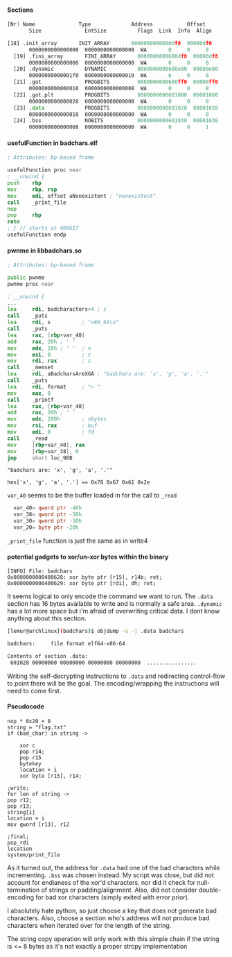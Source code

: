 #### Sections
```asm
[Nr] Name              Type             Address           Offset
       Size              EntSize          Flags  Link  Info  Align

[18] .init_array       INIT_ARRAY       0000000000600df0  00000df0
       0000000000000008  0000000000000008  WA       0     0     8
  [19] .fini_array       FINI_ARRAY       0000000000600df8  00000df8
       0000000000000008  0000000000000008  WA       0     0     8
  [20] .dynamic          DYNAMIC          0000000000600e00  00000e00
       00000000000001f0  0000000000000010  WA       6     0     8
  [21] .got              PROGBITS         0000000000600ff0  00000ff0
       0000000000000010  0000000000000008  WA       0     0     8
  [22] .got.plt          PROGBITS         0000000000601000  00001000
       0000000000000028  0000000000000008  WA       0     0     8
  [23] .data             PROGBITS         0000000000601028  00001028
       0000000000000010  0000000000000000  WA       0     0     8
  [24] .bss              NOBITS           0000000000601038  00001038
       0000000000000008  0000000000000000  WA       0     0     1
```

#### usefulFunction in badchars.elf
```asm
; Attributes: bp-based frame

usefulFunction proc near
; __unwind {
push    rbp
mov     rbp, rsp
mov     edi, offset aNonexistent ; "nonexistent"
call    _print_file
nop
pop     rbp
retn
; } // starts at 400617
usefulFunction endp
```

#### pwnme in libbadchars.so
```asm
; Attributes: bp-based frame

public pwnme
pwnme proc near

; __unwind {
...
lea     rdi, badcharacters+4 ; s
call    _puts
lea     rdi, s          ; "x86_64\n"
call    _puts
lea     rax, [rbp+var_40]
add     rax, 20h ; ' '
mov     edx, 20h ; ' '  ; n
mov     esi, 0          ; c
mov     rdi, rax        ; s
call    _memset
lea     rdi, aBadcharsAreXGA ; "badchars are: 'x', 'g', 'a', '.'"
call    _puts
lea     rdi, format     ; "> "
mov     eax, 0
call    _printf
lea     rax, [rbp+var_40]
add     rax, 20h ; ' '
mov     edx, 200h       ; nbytes
mov     rsi, rax        ; buf
mov     edi, 0          ; fd
call    _read
mov     [rbp+var_40], rax
mov     [rbp+var_38], 0
jmp     short loc_9EB
```
```
"badchars are: 'x', 'g', 'a', '.'"

hex['x', 'g', 'a', '.'] == 0x78 0x67 0x61 0x2e
```
`var_40` seems to be the buffer loaded in for the call to `_read`

```asm
  var_40= qword ptr -40h
  var_38= qword ptr -38h
  var_30= qword ptr -30h
  var_20= byte ptr -20h
```
`_print_file` function is just the same as in write4


#### potential gadgets to xor/un-xor bytes within the binary
```
[INFO] File: badchars
0x0000000000400628: xor byte ptr [r15], r14b; ret;
0x0000000000400629: xor byte ptr [rdi], dh; ret;
```

It seems logical to only encode the command we want to run. 
The `.data` section has 16 bytes available to write and is normally a safe area.
`.dynamic` has a lot more space but i'm afraid of overwriting critical data. I dont know anything about this section.

```sh
[lemur@archlinux](badchars)$ objdump -s -j .data badchars

badchars:     file format elf64-x86-64

Contents of section .data:
 601028 00000000 00000000 00000000 00000000  ................

```

Writing the self-decrypting instructions to `.data` and redirecting control-flow to point there will be the goal.
The encoding/wrapping the instructions will need to come first.

#### Pseudocode
```
nop * 0x20 + 8
string = "flag.txt" 
if (bad_char) in string ->

	xor c
	pop r14;
	pop r15
	bytekey
	location + i
	xor byte [r15], r14;

;write;
for len of string ->
pop r12;
pop r13;
string[i]
location + i
mov qword [r13], r12

;final;
pop_rdi
location
system/print_file
```
As it turned out, the address for `.data` had one of the bad characters while incrementing. `.bss` was chosen instead.
My script was close, but did not account for endianess of the xor'd characters, nor did it check for null-termination of strings or padding/alignment. 
Also, did not consider double-encoding for bad xor characters (simply exited with error prior).

I absolutely hate python, so just choose a key that does not generate bad characters.
Also, choose a section who's address will not produce bad characters when iterated over for the length of the string.

The string copy operation will only work with this simple chain if the string is <= 8 bytes as it's not exactly a proper strcpy implementation
